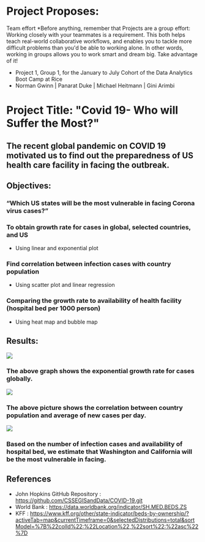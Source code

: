 # Project Proposes:
Team effort
*Before anything, remember that Projects are a group effort: Working closely with your teammates is a requirement. This both helps teach real-world collaborative workflows, and enables you to tackle more difficult problems than you'd be able to working alone.
In other words, working in groups allows you to work smart and dream big. Take advantage of it!
* Project 1, Group 1, for the January to July Cohort of the Data Analytics Boot Camp at Rice
* Norman Gwinn | Panarat Duke | Michael Heitmann | Gini Arimbi


# Project Title: "Covid 19- Who will Suffer the Most?"

## The recent global pandemic on COVID 19 motivated us to find out the preparedness of US health care facility in facing the outbreak.   

## Objectives:
### “Which US states will be the most vulnerable in facing Corona virus cases?”
### To obtain growth rate for cases in global, selected countries, and US 
 * Using linear and exponential plot
### Find correlation between infection cases with country population
 * Using scatter plot and linear regression 
### Comparing the growth rate to availability of health facility (hospital bed per 1000 person) 
 * Using heat map and bubble map


## Results:

![](ConfirmedCasesForWorldWithFit.png)

### The above graph shows the exponential growth rate for cases globally. 

![](output/Linear_AvgCase_CountryPopulation.png)

### The above picture shows the correlation between country population and average of new cases per day. 

![](MapCasesState.PNG)

### Based on the number of infection cases and availability of hospital bed, we estimate that Washington and California will be the most vulnerable in facing. 


## References
* John Hopkins GitHub Repository : https://github.com/CSSEGISandData/COVID-19.git
* World Bank : https://data.worldbank.org/indicator/SH.MED.BEDS.ZS
* KFF : https://www.kff.org/other/state-indicator/beds-by-ownership/?activeTab=map&currentTimeframe=0&selectedDistributions=total&sortModel=%7B%22colId%22:%22Location%22,%22sort%22:%22asc%22%7D


